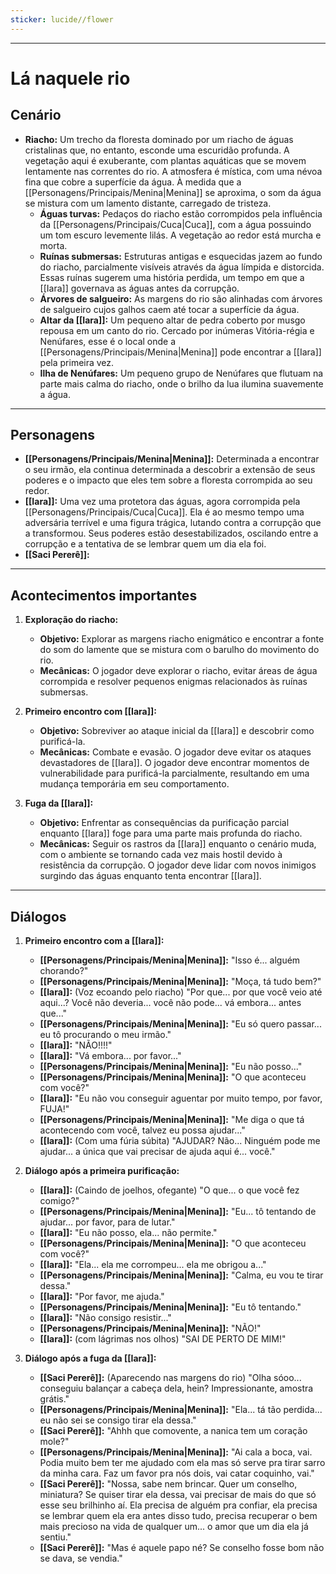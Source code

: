 ```yaml
---
sticker: lucide//flower
---
```

---
# Lá naquele rio
## Cenário

- **Riacho:** Um trecho da floresta dominado por um riacho de águas cristalinas que, no entanto, esconde uma escuridão profunda. A vegetação aqui é exuberante, com plantas aquáticas que se movem lentamente nas correntes do rio. A atmosfera é mística, com uma névoa fina que cobre a superfície da água. À medida que a [[Personagens/Principais/Menina|Menina]] se aproxima, o som da água se mistura com um lamento distante, carregado de tristeza.
	- **Águas turvas:** Pedaços do riacho estão corrompidos pela influência da [[Personagens/Principais/Cuca|Cuca]], com a água possuindo um tom escuro levemente lilás. A vegetação ao redor está murcha e morta.
	- **Ruínas submersas:** Estruturas antigas e esquecidas jazem ao fundo do riacho, parcialmente visíveis através da água límpida e distorcida. Essas ruínas sugerem uma história perdida, um tempo em que a [[Iara]] governava as águas antes da corrupção.
	- **Árvores de salgueiro:** As margens do rio são alinhadas com árvores de salgueiro cujos galhos caem até tocar a superfície da água. 
	- **Altar da [[Iara]]:** Um pequeno altar de pedra coberto por musgo repousa em um canto do rio. Cercado por inúmeras Vitória-régia e Nenúfares, esse é o local onde a [[Personagens/Principais/Menina|Menina]] pode encontrar a [[Iara]] pela primeira vez.
	- **Ilha de Nenúfares:** Um pequeno grupo de Nenúfares que flutuam na parte mais calma do riacho, onde o brilho da lua ilumina suavemente a água.

---
## Personagens

- **[[Personagens/Principais/Menina|Menina]]:** Determinada a encontrar o seu irmão, ela continua determinada a descobrir a extensão de seus poderes e o impacto que eles tem sobre a floresta corrompida ao seu redor.
- **[[Iara]]:** Uma vez uma protetora das águas, agora corrompida pela [[Personagens/Principais/Cuca|Cuca]]. Ela é ao mesmo tempo uma adversária terrível e uma figura trágica, lutando contra a corrupção que a transformou. Seus poderes estão desestabilizados, oscilando entre a corrupção e a tentativa de se lembrar quem um dia ela foi.
- **[[Saci Pererê]]:** 

---
## Acontecimentos importantes

1. **Exploração do riacho:** 
	- **Objetivo:** Explorar as margens riacho enigmático e encontrar a fonte do som do lamente que se mistura com o barulho do movimento do rio.
	- **Mecânicas:** O jogador deve explorar o riacho, evitar áreas de água corrompida e resolver pequenos enigmas relacionados às ruínas submersas.

2. **Primeiro encontro com [[Iara]]:** 
	- **Objetivo:** Sobreviver ao ataque inicial da [[Iara]] e descobrir como purificá-la.
	- **Mecânicas:** Combate e evasão. O jogador deve evitar os ataques devastadores de [[Iara]]. O jogador deve encontrar momentos de vulnerabilidade para purificá-la parcialmente, resultando em uma mudança temporária em seu comportamento.

3. **Fuga da [[Iara]]:**
	- **Objetivo:** Enfrentar as consequências da purificação parcial enquanto [[Iara]] foge para uma parte mais profunda do riacho.
	- **Mecânicas:** Seguir os rastros da [[Iara]] enquanto o cenário muda, com o ambiente se tornando cada vez mais hostil devido à resistência da corrupção. O jogador deve lidar com novos inimigos surgindo das águas enquanto tenta encontrar [[Iara]].

---
## Diálogos

1. **Primeiro encontro com a [[Iara]]:**
	- **[[Personagens/Principais/Menina|Menina]]:** "Isso é... alguém chorando?"
	- **[[Personagens/Principais/Menina|Menina]]:** "Moça, tá tudo bem?"
	- **[[Iara]]:** (Voz ecoando pelo riacho) "Por que... por que você veio até aqui...? Você não deveria... você não pode... vá embora... antes que..."
	- **[[Personagens/Principais/Menina|Menina]]:** "Eu só quero passar... eu tô procurando o meu irmão."
	- **[[Iara]]:** "NÃO!!!!"
	- **[[Iara]]:** "Vá embora... por favor..."
	- **[[Personagens/Principais/Menina|Menina]]:** "Eu não posso..."
	- **[[Personagens/Principais/Menina|Menina]]:** "O que aconteceu com você?"
	- **[[Iara]]:** "Eu não vou conseguir aguentar por muito tempo, por favor, FUJA!"
	- **[[Personagens/Principais/Menina|Menina]]:** "Me diga o que tá acontecendo com você, talvez eu possa ajudar..."
	- **[[Iara]]:** (Com uma fúria súbita) "AJUDAR? Não... Ninguém pode me ajudar... a única que vai precisar de ajuda aqui é... você."

2. **Diálogo após a primeira purificação:**
	- **[[Iara]]:** (Caindo de joelhos, ofegante) "O que... o que você fez comigo?"
	- **[[Personagens/Principais/Menina|Menina]]:** "Eu... tô tentando de ajudar... por favor, para de lutar."
	- **[[Iara]]:** "Eu não posso, ela... não permite."
	- **[[Personagens/Principais/Menina|Menina]]:** "O que aconteceu com você?"
	- **[[Iara]]:** "Ela... ela me corrompeu... ela me obrigou a..."
	- **[[Personagens/Principais/Menina|Menina]]:** "Calma, eu vou te tirar dessa."
	- **[[Iara]]:** "Por favor, me ajuda."
	- **[[Personagens/Principais/Menina|Menina]]:** "Eu tô tentando."
	- **[[Iara]]:** "Não consigo resistir..."
	- **[[Personagens/Principais/Menina|Menina]]:** "NÃO!"
	- **[[Iara]]:** (com lágrimas nos olhos) "SAI DE PERTO DE MIM!"

3. **Diálogo após a fuga da [[Iara]]:**
	- **[[Saci Pererê]]:** (Aparecendo nas margens do rio) "Olha sóoo... conseguiu balançar a cabeça dela, hein? Impressionante, amostra grátis."
	- **[[Personagens/Principais/Menina|Menina]]:** "Ela... tá tão perdida... eu não sei se consigo tirar ela dessa."
	- **[[Saci Pererê]]:** "Ahhh que comovente, a nanica tem um coração mole?"
	- **[[Personagens/Principais/Menina|Menina]]:** "Ai cala a boca, vai. Podia muito bem ter me ajudado com ela mas só serve pra tirar sarro da minha cara. Faz um favor pra nós dois, vai catar coquinho, vai."
	- **[[Saci Pererê]]:** "Nossa, sabe nem brincar. Quer um conselho, miniatura? Se quiser tirar ela dessa, vai precisar de mais do que só esse seu brilhinho aí. Ela precisa de alguém pra confiar, ela precisa se lembrar quem ela era antes disso tudo, precisa recuperar o bem mais precioso na vida de qualquer um... o amor que um dia ela já sentiu."
	- **[[Saci Pererê]]:** "Mas é aquele papo né? Se conselho fosse bom não se dava, se vendia."
